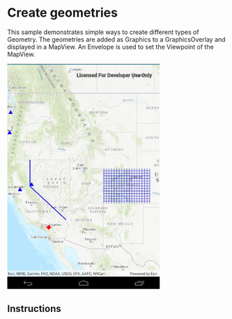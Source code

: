 # Create geometries

This sample demonstrates simple ways to create different types of Geometry. The geometries are added as Graphics to a GraphicsOverlay and displayed in a MapView. An Envelope is used to set the Viewpoint of the MapView.

<img src="CreateGeometries.jpg" width="350"/>

## Instructions
